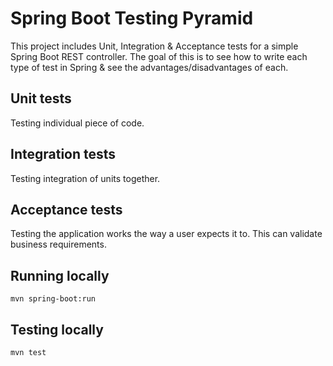 # Spring Boot Testing Pyramid

This project includes Unit, Integration & Acceptance tests for a simple Spring Boot REST controller.
The goal of this is to see how to write each type of test in Spring & see the advantages/disadvantages of each.

## Unit tests
Testing individual piece of code.

## Integration tests
Testing integration of units together.

## Acceptance tests
Testing the application works the way a user expects it to. This can validate business requirements.

## Running locally
`mvn spring-boot:run`

## Testing locally
`mvn test`
